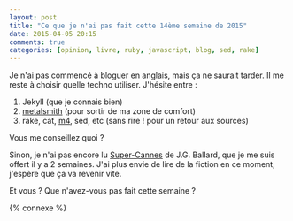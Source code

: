 ```yaml
---
layout: post
title: "Ce que je n'ai pas fait cette 14ème semaine de 2015"
date: 2015-04-05 20:15
comments: true
categories: [opinion, livre, ruby, javascript, blog, sed, rake]
---
```


Je n'ai pas commencé à bloguer en anglais, mais ça ne saurait tarder. Il me
reste à choisir quelle techno utiliser. J'hésite entre&nbsp;:

1. Jekyll (que je connais bien)
2. [metalsmith](http://www.metalsmith.io) (pour sortir de ma zone de comfort)
3. rake, cat, [m4](http://en.wikipedia.org/wiki/M4_%28computer_language%29), sed, etc (sans rire ! pour un retour aux sources)

Vous me conseillez quoi ?

<!-- more -->

Sinon, je n'ai pas encore lu [Super-Cannes](http://en.wikipedia.org/wiki/Super-Cannes) de J.G. Ballard, que je me suis offert
il y a 2 semaines. J'ai plus envie de lire de la fiction en ce moment, j'espère
que ça va revenir vite.

Et vous ? Que n'avez-vous pas fait cette semaine ?

{% connexe %}
